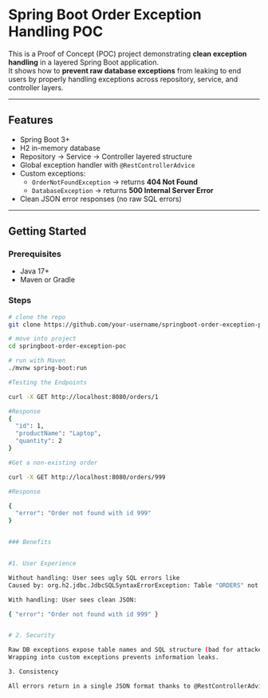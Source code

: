 # Spring Boot Order Exception Handling POC

This is a Proof of Concept (POC) project demonstrating **clean exception handling** in a layered Spring Boot application.  
It shows how to **prevent raw database exceptions** from leaking to end users by properly handling exceptions across repository, service, and controller layers.

---

## Features
- Spring Boot 3+
- H2 in-memory database
- Repository → Service → Controller layered structure
- Global exception handler with `@RestControllerAdvice`
- Custom exceptions:
  - `OrderNotFoundException` → returns **404 Not Found**
  - `DatabaseException` → returns **500 Internal Server Error**
- Clean JSON error responses (no raw SQL errors)

---

## Getting Started

### Prerequisites
- Java 17+
- Maven or Gradle

### Steps
```bash
# clone the repo
git clone https://github.com/your-username/springboot-order-exception-poc.git

# move into project
cd springboot-order-exception-poc

# run with Maven
./mvnw spring-boot:run

#Testing the Endpoints

curl -X GET http://localhost:8080/orders/1

#Response
{
  "id": 1,
  "productName": "Laptop",
  "quantity": 2
}

#Get a non-existing order

curl -X GET http://localhost:8080/orders/999

#Response

{
  "error": "Order not found with id 999"
}


### Benefits


#1. User Experience

Without handling: User sees ugly SQL errors like
Caused by: org.h2.jdbc.JdbcSQLSyntaxErrorException: Table "ORDERS" not found

With handling: User sees clean JSON:

{ "error": "Order not found with id 999" }


# 2. Security

Raw DB exceptions expose table names and SQL structure (bad for attackers).
Wrapping into custom exceptions prevents information leaks.

3. Consistency

All errors return in a single JSON format thanks to @RestControllerAdvice.





